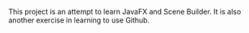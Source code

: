 This project is an attempt to learn JavaFX and Scene Builder.  It is also another exercise in learning to use Github.
